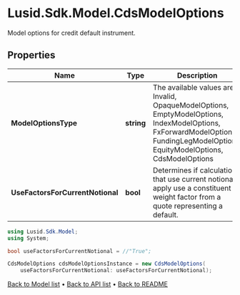 # Lusid.Sdk.Model.CdsModelOptions
Model options for credit default instrument.

## Properties

Name | Type | Description | Notes
------------ | ------------- | ------------- | -------------
**ModelOptionsType** | **string** | The available values are: Invalid, OpaqueModelOptions, EmptyModelOptions, IndexModelOptions, FxForwardModelOptions, FundingLegModelOptions, EquityModelOptions, CdsModelOptions | 
**UseFactorsForCurrentNotional** | **bool** | Determines if calculations that use current notional apply use a constituent weight factor from a quote representing a default. | 

```csharp
using Lusid.Sdk.Model;
using System;

bool useFactorsForCurrentNotional = //"True";

CdsModelOptions cdsModelOptionsInstance = new CdsModelOptions(
    useFactorsForCurrentNotional: useFactorsForCurrentNotional);
```

[Back to Model list](../README.md#documentation-for-models) &#8226; [Back to API list](../README.md#documentation-for-api-endpoints) &#8226; [Back to README](../README.md)
